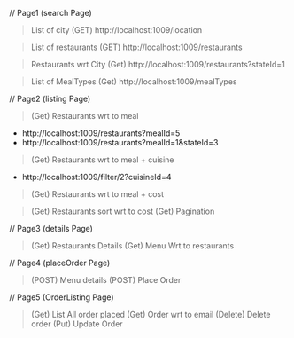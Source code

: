 // Page1 (search Page)
> List of city
(GET) http://localhost:1009/location

> List of restaurants
(GET) http://localhost:1009/restaurants

> Restaurants wrt City
(Get) http://localhost:1009/restaurants?stateId=1

> List of MealTypes
(Get) http://localhost:1009/mealTypes

// Page2 (listing Page)
> (Get) Restaurants wrt to meal
* http://localhost:1009/restaurants?mealId=5
* http://localhost:1009/restaurants?mealId=1&stateId=3

> (Get) Restaurants wrt to meal + cuisine
* http://localhost:1009/filter/2?cuisineId=4

> (Get) Restaurants wrt to meal + cost

> (Get) Restaurants sort wrt to cost
> (Get) Pagination

// Page3 (details Page)
> (Get) Restaurants Details
> (Get) Menu Wrt to restaurants

// Page4 (placeOrder Page)
> (POST) Menu details
> (POST) Place Order

// Page5 (OrderListing Page)
> (Get) List All order placed
> (Get) Order wrt to email
> (Delete) Delete order
> (Put) Update Order